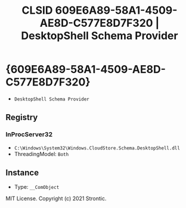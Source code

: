 ﻿---
title: "CLSID 609E6A89-58A1-4509-AE8D-C577E8D7F320 | DesktopShell Schema Provider"
excerpt: What is COM-Object CLSID 609E6A89-58A1-4509-AE8D-C577E8D7F320?
---

# {609E6A89-58A1-4509-AE8D-C577E8D7F320}

* `DesktopShell Schema Provider`

## Registry


### InProcServer32

* `C:\Windows\System32\Windows.CloudStore.Schema.DesktopShell.dll`
* ThreadingModel: `Both`

## Instance

* Type: `__ComObject`

MIT License. Copyright (c) 2021 Strontic.


